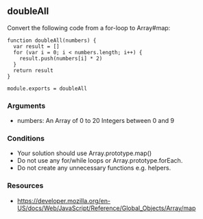 
## doubleAll
Convert the following code from a for-loop to Array#map:

    function doubleAll(numbers) {
      var result = []
      for (var i = 0; i < numbers.length; i++) {
        result.push(numbers[i] * 2)
      }
      return result
    }

    module.exports = doubleAll

### Arguments

  * numbers: An Array of 0 to 20 Integers between 0 and 9

### Conditions

  * Your solution should use Array.prototype.map()
  * Do not use any for/while loops or Array.prototype.forEach.
  * Do not create any unnecessary functions e.g. helpers.

### Resources

  * https://developer.mozilla.org/en-US/docs/Web/JavaScript/Reference/Global_Objects/Array/map
